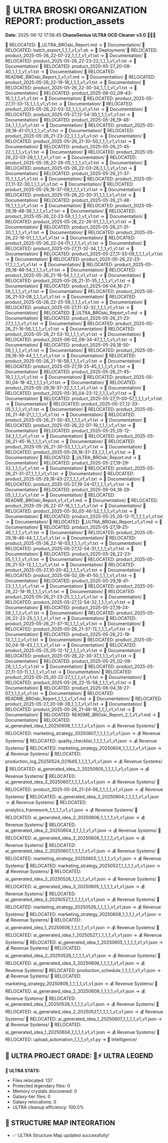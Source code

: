 # 🌌 ULTRA BROSKI ORGANIZATION REPORT: production_assets
**Date:** 2025-06-12 17:58:45
**ChaosGenius ULTRA OCD Cleaner v3.0** 🧠💜🌌

📁 RELOCATED: 🌌_ULTRA_BROski_Report.md → 📝 Documentation/
📁 RELOCATED: batch_export_1_1_1_v1_v1.sh → 🚀 Deployment/
📁 RELOCATED: product_2025-05-26_22-07-22_1_1_1_v1_v1.txt → 📝 Documentation/
📁 RELOCATED: product_2025-05-26_22-23-22_1_1_1_v1_v1.txt → 📝 Documentation/
📁 RELOCATED: product_2025-05-27_20-08-40_1_1_1_v1_v1.txt → 📝 Documentation/
📁 RELOCATED: README_BROski_Report_1_v1_v1.md → 📝 Documentation/
📁 RELOCATED: product_2025-05-26_22-19-18_1_1_1_v1_v1.txt → 📝 Documentation/
📁 RELOCATED: product_2025-05-26_22-30-34_1_1_1_v1_v1.txt → 📝 Documentation/
📁 RELOCATED: product_2025-06-02_09-43-16_1_1_1_v1_v1.txt → 📝 Documentation/
📁 RELOCATED: product_2025-05-27_11-33-13_1_1_1_v1_v1.txt → 📝 Documentation/
📁 RELOCATED: product_2025-05-26_22-03-32_1_1_1_v1_v1.txt → 📝 Documentation/
📁 RELOCATED: product_2025-05-27_12-54-30_1_1_1_v1_v1.txt → 📝 Documentation/
📁 RELOCATED: product_2025-05-26_19-48-24_1_1_1_v1_v1.txt → 📝 Documentation/
📁 RELOCATED: product_2025-05-29_18-41-01_1_1_1_v1_v1.txt → 📝 Documentation/
📁 RELOCATED: product_2025-05-26_21-23-22_1_1_1_v1_v1.txt → 📝 Documentation/
📁 RELOCATED: product_2025-05-26_21-30-50_1_1_1_v1_v1.txt → 📝 Documentation/
📁 RELOCATED: product_2025-05-26_21-45-22_1_1_1_v1_v1.txt → 📝 Documentation/
📁 RELOCATED: product_2025-05-26_22-03-29_1_1_1_v1_v1.txt → 📝 Documentation/
📁 RELOCATED: product_2025-05-26_22-26-05_1_1_1_v1_v1.txt → 📝 Documentation/
📁 RELOCATED: product_2025-05-26_22-03-26_1_1_1_v1_v1.txt → 📝 Documentation/
📁 RELOCATED: product_2025-05-26_21-37-15_1_1_1_v1_v1.txt → 📝 Documentation/
📁 RELOCATED: product_2025-05-27_11-32-30_1_1_1_v1_v1.txt → 📝 Documentation/
📁 RELOCATED: product_2025-05-29_18-37-09_1_1_1_v1_v1.txt → 📝 Documentation/
📁 RELOCATED: product_2025-05-26_22-30-31_1_1_1_v1_v1.txt → 📝 Documentation/
📁 RELOCATED: product_2025-05-26_21-48-19_1_1_1_v1_v1.txt → 📝 Documentation/
📁 RELOCATED: product_2025-05-29_18-48-38_1_1_1_v1_v1.txt → 📝 Documentation/
📁 RELOCATED: product_2025-05-26_22-23-58_1_1_1_v1_v1.txt → 📝 Documentation/
📁 RELOCATED: product_2025-05-26_22-26-01_1_1_1_v1_v1.txt → 📝 Documentation/
📁 RELOCATED: product_2025-05-26_21-31-30_1_1_1_v1_v1.txt → 📝 Documentation/
📁 RELOCATED: product_2025-05-26_22-16-01_1_1_1_v1_v1.txt → 📝 Documentation/
📁 RELOCATED: product_2025-05-26_22-24-01_1_1_1_v1_v1.txt → 📝 Documentation/
📁 RELOCATED: product_2025-05-27_11-32-34_1_1_1_v1_v1.txt → 📝 Documentation/
📁 RELOCATED: product_2025-05-27_11-33-09_1_1_1_v1_v1.txt → 📝 Documentation/
📁 RELOCATED: product_2025-05-26_22-23-17_1_1_1_v1_v1.txt → 📝 Documentation/
📁 RELOCATED: product_2025-05-29_18-48-54_1_1_1_v1_v1.txt → 📝 Documentation/
📁 RELOCATED: product_2025-05-26_21-16-54_1_1_1_v1_v1.txt → 📝 Documentation/
📁 RELOCATED: product_2025-05-26_21-31-35_1_1_1_v1_v1.txt → 📝 Documentation/
📁 RELOCATED: product_2025-06-04_18-27-56_1_1_1_v1_v1.txt → 📝 Documentation/
📁 RELOCATED: product_2025-05-26_21-53-08_1_1_1_v1_v1.txt → 📝 Documentation/
📁 RELOCATED: product_2025-05-26_22-25-58_1_1_1_v1_v1.txt → 📝 Documentation/
📁 RELOCATED: product_2025-05-27_11-32-32_1_1_1_v1_v1.txt → 📝 Documentation/
📁 RELOCATED: 🌌_ULTRA_BROski_Report_v1.md → 📝 Documentation/
📁 RELOCATED: product_2025-05-26_21-23-27_1_1_1_v1_v1.txt → 📝 Documentation/
📁 RELOCATED: product_2025-05-26_21-16-56_1_1_1_v1_v1.txt → 📝 Documentation/
📁 RELOCATED: product_2025-05-26_21-53-10_1_1_1_v1_v1.txt → 📝 Documentation/
📁 RELOCATED: product_2025-06-02_09-34-47_1_1_1_v1_v1.txt → 📝 Documentation/
📁 RELOCATED: product_2025-05-29_18-50-06_1_1_1_v1_v1.txt → 📝 Documentation/
📁 RELOCATED: product_2025-05-29_18-39-44_1_1_1_v1_v1.txt → 📝 Documentation/
📁 RELOCATED: product_2025-05-26_21-16-59_1_1_1_v1_v1.txt → 📝 Documentation/
📁 RELOCATED: product_2025-05-27_19-25-45_1_1_1_v1_v1.txt → 📝 Documentation/
📁 RELOCATED: product_2025-05-26_21-45-19_1_1_1_v1_v1.txt → 📝 Documentation/
📁 RELOCATED: product_2025-05-30_04-18-42_1_1_1_v1_v1.txt → 📝 Documentation/
📁 RELOCATED: product_2025-05-29_18-37-32_1_1_1_v1_v1.txt → 📝 Documentation/
📁 RELOCATED: product_2025-05-30_04-23-12_1_1_1_v1_v1.txt → 📝 Documentation/
📁 RELOCATED: product_2025-05-27_11-00-57_1_1_1_v1_v1.txt → 📝 Documentation/
📁 RELOCATED: product_2025-05-27_12-33-05_1_1_1_v1_v1.txt → 📝 Documentation/
📁 RELOCATED: product_2025-05-26_21-48-21_1_1_1_v1_v1.txt → 📝 Documentation/
📁 RELOCATED: product_2025-05-26_21-30-45_1_1_1_v1_v1.txt → 📝 Documentation/
📁 RELOCATED: product_2025-05-26_22-07-19_1_1_1_v1_v1.txt → 📝 Documentation/
📁 RELOCATED: product_2025-05-25_05-12-34_1_1_1_v1_v1.txt → 📝 Documentation/
📁 RELOCATED: product_2025-05-26_21-45-16_1_1_1_v1_v1.txt → 📝 Documentation/
📁 RELOCATED: product_2025-05-26_21-30-53_1_1_1_v1_v1.txt → 📝 Documentation/
📁 RELOCATED: product_2025-05-29_18-37-33_1_1_1_v1_v1.txt → 📝 Documentation/
📁 RELOCATED: 🌌_ULTRA_BROski_Report.md → 📝 Documentation/
📁 RELOCATED: product_2025-05-27_19-29-32_1_1_1_v1_v1.txt → 📝 Documentation/
📁 RELOCATED: product_2025-05-26_21-31-37_1_1_1_v1_v1.txt → 📝 Documentation/
📁 RELOCATED: product_2025-05-29_18-43-27_1_1_1_v1_v1.txt → 📝 Documentation/
📁 RELOCATED: product_2025-05-27_19-24-07_1_1_1_v1_v1.txt → 📝 Documentation/
📁 RELOCATED: product_2025-06-04_18-29-05_1_1_1_v1_v1.txt → 📝 Documentation/
📁 RELOCATED: README_BROski_Report_v1_v1_v1.md → 📝 Documentation/
📁 RELOCATED: product_2025-05-26_22-07-16_1_1_1_v1_v1.txt → 📝 Documentation/
📁 RELOCATED: product_2025-05-30_05-46-52_1_1_1_v1_v1.txt → 📝 Documentation/
📁 RELOCATED: product_2025-05-25_05-12-11_1_1_1_v1_v1.txt → 📝 Documentation/
📁 RELOCATED: 🌌_ULTRA_BROski_Report_v1_v1.md → 📝 Documentation/
📁 RELOCATED: product_2025-05-27_19-25-46_1_1_1_v1_v1.txt → 📝 Documentation/
📁 RELOCATED: product_2025-05-29_18-46-44_1_1_1_v1_v1.txt → 📝 Documentation/
📁 RELOCATED: product_2025-05-26_22-16-03_1_1_1_v1_v1.txt → 📝 Documentation/
📁 RELOCATED: product_2025-05-27_12-54-31_1_1_1_v1_v1.txt → 📝 Documentation/
📁 RELOCATED: product_2025-05-26_22-23-55_1_1_1_v1_v1.txt → 📝 Documentation/
📁 RELOCATED: product_2025-05-26_21-53-13_1_1_1_v1_v1.txt → 📝 Documentation/
📁 RELOCATED: product_2025-05-27_10-20-42_1_1_1_v1_v1.txt → 📝 Documentation/
📁 RELOCATED: product_2025-06-02_09-41-50_1_1_1_v1_v1.txt → 📝 Documentation/
📁 RELOCATED: product_2025-05-29_18-41-23_1_1_1_v1_v1.txt → 📝 Documentation/
📁 RELOCATED: product_2025-05-26_22-19-16_1_1_1_v1_v1.txt → 📝 Documentation/
📁 RELOCATED: product_2025-05-26_21-23-25_1_1_1_v1_v1.txt → 📝 Documentation/
📁 RELOCATED: product_2025-05-27_12-54-32_1_1_1_v1_v1.txt → 📝 Documentation/
📁 RELOCATED: product_2025-05-27_19-24-08_1_1_1_v1_v1.txt → 📝 Documentation/
📁 RELOCATED: product_2025-05-26_22-23-25_1_1_1_v1_v1.txt → 📝 Documentation/
📁 RELOCATED: product_2025-05-26_21-37-10_1_1_1_v1_v1.txt → 📝 Documentation/
📁 RELOCATED: product_2025-05-26_21-37-13_1_1_1_v1_v1.txt → 📝 Documentation/
📁 RELOCATED: product_2025-05-26_22-19-13_1_1_1_v1_v1.txt → 📝 Documentation/
📁 RELOCATED: product_2025-05-30_04-18-43_1_1_1_v1_v1.txt → 📝 Documentation/
📁 RELOCATED: product_2025-05-25_05-12-12_1_1_1_v1_v1.txt → 📝 Documentation/
📁 RELOCATED: product_2025-05-26_22-30-37_1_1_1_v1_v1.txt → 📝 Documentation/
📁 RELOCATED: product_2025-05-25_02-09-28_1_1_1_v1_v1.txt → 📝 Documentation/
📁 RELOCATED: product_2025-05-27_11-33-11_1_1_1_v1_v1.txt → 📝 Documentation/
📁 RELOCATED: product_2025-05-25_00-22-27_1_1_1_v1_v1.txt → 📝 Documentation/
📁 RELOCATED: product_2025-05-26_22-15-58_1_1_1_v1_v1.txt → 📝 Documentation/
📁 RELOCATED: product_2025-06-04_18-27-07_1_1_1_v1_v1.txt → 📝 Documentation/
📁 RELOCATED: README_BROski_Report_1_1_1_v1_v1.md → 📝 Documentation/
📁 RELOCATED: product_2025-05-27_20-08-39_1_1_1_v1_v1.txt → 📝 Documentation/
📁 RELOCATED: product_2025-05-26_21-48-16_1_1_1_v1_v1.txt → 📝 Documentation/
📁 RELOCATED: README_BROski_Report_2_1_v1_v1.md → 📝 Documentation/
📁 RELOCATED: ai_generated_idea_1_20250608_1_1_1_1_v1_v1.json → 💰 Revenue Systems/
📁 RELOCATED: marketing_strategy_20250607_1_1_1_1_v1_v1.json → 💰 Revenue Systems/
📁 RELOCATED: quality_checklist_1_1_1_1_v1_v1.json → 💰 Revenue Systems/
📁 RELOCATED: marketing_strategy_20250604_1_1_1_1_v1_v1.json → 💰 Revenue Systems/
📁 RELOCATED: production_log_20250524_021649_1_1_1_1_v1_v1.json → 💰 Revenue Systems/
📁 RELOCATED: ai_generated_idea_2_20250605_1_1_1_1_v1_v1.json → 💰 Revenue Systems/
📁 RELOCATED: ai_generated_idea_3_20250607_1_1_1_1_v1_v1.json → 💰 Revenue Systems/
📁 RELOCATED: product_2025-05-24_21-24-06_1_1_1_1_v1_v1.json → 💰 Revenue Systems/
📁 RELOCATED: ai_generated_idea_3_20250604_1_1_1_1_v1_v1.json → 💰 Revenue Systems/
📁 RELOCATED: analytics_framework_1_1_1_1_v1_v1.json → 💰 Revenue Systems/
📁 RELOCATED: ai_generated_idea_2_20250606_1_1_1_1_v1_v1.json → 💰 Revenue Systems/
📁 RELOCATED: ai_generated_idea_2_20250604_1_1_1_1_v1_v1.json → 💰 Revenue Systems/
📁 RELOCATED: ai_generated_idea_3_20250608_1_1_1_1_v1_v1.json → 💰 Revenue Systems/
📁 RELOCATED: ai_generated_idea_2_20250607_1_1_1_1_v1_v1.json → 💰 Revenue Systems/
📁 RELOCATED: marketing_strategy_20250605_1_1_1_1_v1_v1.json → 💰 Revenue Systems/
📁 RELOCATED: marketing_strategy_20250527_1_1_1_1_v1_v1.json → 💰 Revenue Systems/
📁 RELOCATED: ai_generated_idea_3_20250526_1_1_1_1_v1_v1.json → 💰 Revenue Systems/
📁 RELOCATED: ai_generated_idea_3_20250605_1_1_1_1_v1_v1.json → 💰 Revenue Systems/
📁 RELOCATED: ai_generated_idea_3_20250527_1_1_1_1_v1_v1.json → 💰 Revenue Systems/
📁 RELOCATED: marketing_strategy_20250526_1_1_1_1_v1_v1.json → 💰 Revenue Systems/
📁 RELOCATED: marketing_strategy_20250608_1_1_1_1_v1_v1.json → 💰 Revenue Systems/
📁 RELOCATED: ai_generated_idea_1_20250606_1_1_1_1_v1_v1.json → 💰 Revenue Systems/
📁 RELOCATED: ai_generated_idea_1_20250527_1_1_1_1_v1_v1.json → 💰 Revenue Systems/
📁 RELOCATED: ai_generated_idea_1_20250605_1_1_1_1_v1_v1.json → 💰 Revenue Systems/
📁 RELOCATED: ai_generated_idea_2_20250526_1_1_1_1_v1_v1.json → 💰 Revenue Systems/
📁 RELOCATED: ai_generated_idea_3_20250606_1_1_1_1_v1_v1.json → 💰 Revenue Systems/
📁 RELOCATED: production_schedule_1_1_1_1_v1_v1.json → 💰 Revenue Systems/
📁 RELOCATED: marketing_strategy_20250606_1_1_1_1_v1_v1.json → 💰 Revenue Systems/
📁 RELOCATED: ai_generated_idea_2_20250608_1_1_1_1_v1_v1.json → 💰 Revenue Systems/
📁 RELOCATED: ai_generated_idea_1_20250526_1_1_1_1_v1_v1.json → 💰 Revenue Systems/
📁 RELOCATED: ai_generated_idea_2_20250527_1_1_1_1_v1_v1.json → 💰 Revenue Systems/
📁 RELOCATED: ai_generated_idea_1_20250607_1_1_1_1_v1_v1.json → 💰 Revenue Systems/
📁 RELOCATED: ai_generated_idea_1_20250604_1_1_1_1_v1_v1.json → 💰 Revenue Systems/
📁 RELOCATED: upload_automation_1_1_1_v1_v1.py → 🧠 Intelligence/

## 🌌 ULTRA PROJECT GRADE: 💯⚡ ULTRA LEGEND
**🧠 ULTRA STATS:**
- Files relocated: 137
- Protected legendary files: 0
- Memory crystals discovered: 0
- Galaxy-tier files: 0
- Galaxy relocations: 0
- ULTRA cleanup efficiency: 100.0%

## 🔄 STRUCTURE MAP INTEGRATION
- ✅ ULTRA Structure Map updated successfully!